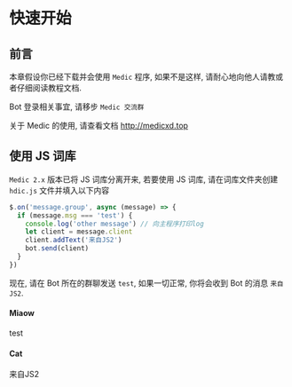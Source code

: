 # 快速开始

## 前言

本章假设你已经下载并会使用 `Medic` 程序, 如果不是这样, 请耐心地向他人请教或者仔细阅读教程文档.

Bot 登录相关事宜, 请移步 `Medic 交流群`

关于 Medic 的使用, 请查看文档 http://medicxd.top

## 使用 JS 词库

`Medic 2.x` 版本已将 JS 词库分离开来, 若要使用 JS 词库, 请在词库文件夹创建 `hdic.js` 文件并填入以下内容

```js
$.on('message.group', async (message) => {
  if (message.msg === 'test') {
    console.log('other message') // 向主程序打印log
    let client = message.client
    client.addText('来自JS2')
    bot.send(client)
  }
})
```

现在, 请在 Bot 所在的群聊发送 `test`, 如果一切正常, 你将会收到 Bot 的消息 `来自JS2`.

<!-- chat:start -->

#### **Miaow**

test

#### **Cat**

来自JS2

<!-- chat:end -->
